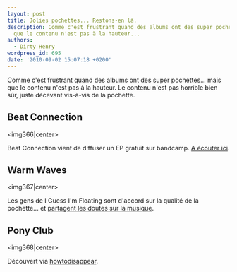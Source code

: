 ```yaml
---
layout: post
title: Jolies pochettes... Restons-en là.
description: Comme c'est frustrant quand des albums ont des super pochettes... mais
  que le contenu n'est pas à la hauteur...
authors:
  - Dirty Henry
wordpress_id: 695
date: '2010-09-02 15:07:18 +0200'
---
```

Comme c'est frustrant quand des albums ont des super pochettes... mais que le contenu n'est pas à la hauteur. Le contenu n'est pas horrible bien sûr, juste décevant vis-à-vis de la pochette.

<h2>Beat Connection</h2>

<img366|center>

Beat Connection vient de diffuser un EP gratuit sur bandcamp. [A écouter ici](http://beatconnection.bandcamp.com/).

<h2>Warm Waves</h2>

<img367|center>

Les gens de I Guess I'm Floating sont d'accord sur la qualité de la pochette... et [partagent les doutes sur la musique](http://www.iguessimfloating.net/2010/08/mpfree-warm-waves-lifted-ep.html).

<h2>Pony Club</h2>

<img368|center>

Découvert via [howtodisappear](http://www.howtodisappear.org/2010/07/what-album-cover.html).

